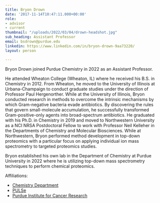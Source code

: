 ```yaml
---
title: Bryon Drown
date: '2017-11-14T10:47:11.000+00:00'
role:
- advisor
- current
thumbnail: "/uploads/2022/03/04/drown-headshot.jpg"
sub_heading: Assistant Professor
email: bsdrown@purdue.edu
linkedin: https://www.linkedin.com/in/bryon-drown-9aa73220/
layout: person

---
```

Bryon Drown joined Purdue Chemistry in 2022 as an Assistant Professor.

He attended Wheaton College (Wheaton, IL) where he received his B.S. in Chemistry in 2012. From Wheaton, he moved to the University of Illinois at Urbana-Champaign to conduct graduate studies under the direction of Professor Paul Hergenorther. While at the University of Illinois, Bryon conducted research in methods to overcome the intrinsic mechanisms by which Gram-negative bacteria evade antibiotics. By discovering the rules that govern small-molecule accumulation, he successfully transformed Gram-positive-only agents into broad-spectrum antibiotics. He graduated with his Ph.D. in Chemistry in 2019 and moved to Northwestern University as a NCI NRSA Postdoctoral Fellow to work with Professor Neil Kelleher in the Departments of Chemistry and Molecular Biosciences. While at Northwestern, Bryon performed method development in top-down proteomics with a particular focus on applying individual ion mass spectrometry to targeted proteomics studies.

Bryon established his own lab in the Department of Chemistry at Purdue University in 2022 where he is utilizing top-down mass spectrometry techniques to perform chemical proteomics.

Affiliations:

- [Chemistry Department](https://www.chem.purdue.edu//index.html)
- [PULSe](https://www.purdue.edu/gradschool/pulse/)
- [Purdue Institute for Cancer Research](https://www.purdue.edu/cancer-research/index.php)
